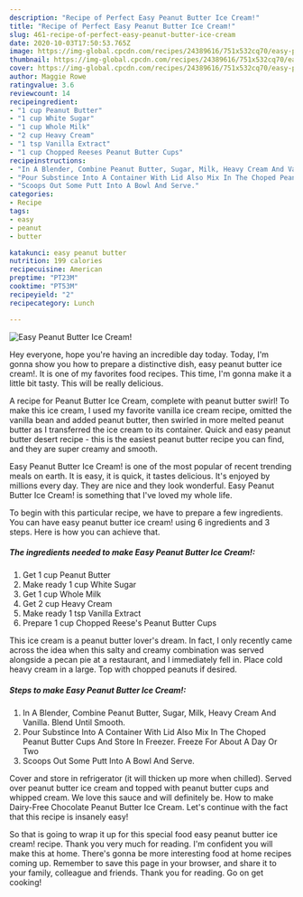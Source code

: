 ```yaml
---
description: "Recipe of Perfect Easy Peanut Butter Ice Cream!"
title: "Recipe of Perfect Easy Peanut Butter Ice Cream!"
slug: 461-recipe-of-perfect-easy-peanut-butter-ice-cream
date: 2020-10-03T17:50:53.765Z
image: https://img-global.cpcdn.com/recipes/24389616/751x532cq70/easy-peanut-butter-ice-cream-recipe-main-photo.jpg
thumbnail: https://img-global.cpcdn.com/recipes/24389616/751x532cq70/easy-peanut-butter-ice-cream-recipe-main-photo.jpg
cover: https://img-global.cpcdn.com/recipes/24389616/751x532cq70/easy-peanut-butter-ice-cream-recipe-main-photo.jpg
author: Maggie Rowe
ratingvalue: 3.6
reviewcount: 14
recipeingredient:
- "1 cup Peanut Butter"
- "1 cup White Sugar"
- "1 cup Whole Milk"
- "2 cup Heavy Cream"
- "1 tsp Vanilla Extract"
- "1 cup Chopped Reeses Peanut Butter Cups"
recipeinstructions:
- "In A Blender, Combine Peanut Butter, Sugar, Milk, Heavy Cream And Vanilla. Blend Until Smooth."
- "Pour Substince Into A Container With Lid Also Mix In The Choped Peanut Butter Cups And Store In Freezer. Freeze For About A Day Or Two"
- "Scoops Out Some Putt Into A Bowl And Serve."
categories:
- Recipe
tags:
- easy
- peanut
- butter

katakunci: easy peanut butter 
nutrition: 199 calories
recipecuisine: American
preptime: "PT23M"
cooktime: "PT53M"
recipeyield: "2"
recipecategory: Lunch

---
```



![Easy Peanut Butter Ice Cream!](https://img-global.cpcdn.com/recipes/24389616/751x532cq70/easy-peanut-butter-ice-cream-recipe-main-photo.jpg)

Hey everyone, hope you're having an incredible day today. Today, I'm gonna show you how to prepare a distinctive dish, easy peanut butter ice cream!. It is one of my favorites food recipes. This time, I'm gonna make it a little bit tasty. This will be really delicious.

A recipe for Peanut Butter Ice Cream, complete with peanut butter swirl! To make this ice cream, I used my favorite vanilla ice cream recipe, omitted the vanilla bean and added peanut butter, then swirled in more melted peanut butter as I transferred the ice cream to its container. Quick and easy peanut butter desert recipe - this is the easiest peanut butter recipe you can find, and they are super creamy and smooth.

Easy Peanut Butter Ice Cream! is one of the most popular of recent trending meals on earth. It is easy, it is quick, it tastes delicious. It's enjoyed by millions every day. They are nice and they look wonderful. Easy Peanut Butter Ice Cream! is something that I've loved my whole life.


To begin with this particular recipe, we have to prepare a few ingredients. You can have easy peanut butter ice cream! using 6 ingredients and 3 steps. Here is how you can achieve that.

<!--inarticleads1-->

##### The ingredients needed to make Easy Peanut Butter Ice Cream!:

1. Get 1 cup Peanut Butter
1. Make ready 1 cup White Sugar
1. Get 1 cup Whole Milk
1. Get 2 cup Heavy Cream
1. Make ready 1 tsp Vanilla Extract
1. Prepare 1 cup Chopped Reese&#39;s Peanut Butter Cups


This ice cream is a peanut butter lover&#39;s dream. In fact, I only recently came across the idea when this salty and creamy combination was served alongside a pecan pie at a restaurant, and I immediately fell in. Place cold heavy cream in a large. Top with chopped peanuts if desired. 

<!--inarticleads2-->

##### Steps to make Easy Peanut Butter Ice Cream!:

1. In A Blender, Combine Peanut Butter, Sugar, Milk, Heavy Cream And Vanilla. Blend Until Smooth.
1. Pour Substince Into A Container With Lid Also Mix In The Choped Peanut Butter Cups And Store In Freezer. Freeze For About A Day Or Two
1. Scoops Out Some Putt Into A Bowl And Serve.


Cover and store in refrigerator (it will thicken up more when chilled). Served over peanut butter ice cream and topped with peanut butter cups and whipped cream. We love this sauce and will definitely be. How to make Dairy-Free Chocolate Peanut Butter Ice Cream. Let&#39;s continue with the fact that this recipe is insanely easy! 

So that is going to wrap it up for this special food easy peanut butter ice cream! recipe. Thank you very much for reading. I'm confident you will make this at home. There's gonna be more interesting food at home recipes coming up. Remember to save this page in your browser, and share it to your family, colleague and friends. Thank you for reading. Go on get cooking!

